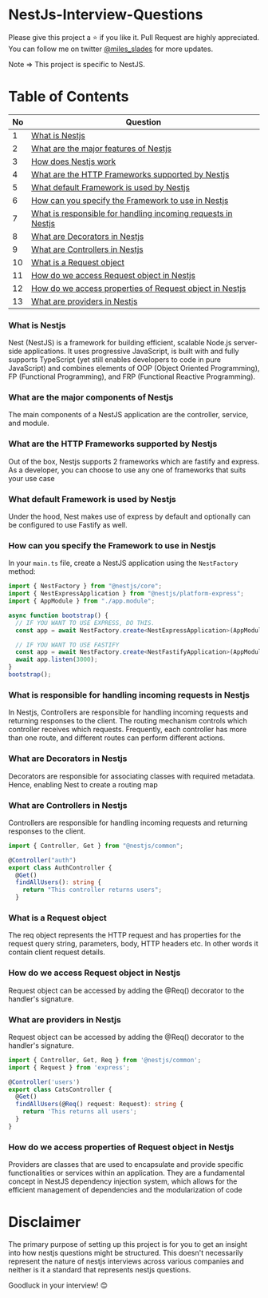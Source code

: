 # NestJs-Interview-Questions

Please give this project a :star: if you like it. Pull Request are highly appreciated. You can follow me on twitter [@miles_slades](https://twitter.com/miles_slades) for more updates.

Note => This project is specific to NestJS.

# Table of Contents

| No  | Question                                                                                                                   |
| --- | -------------------------------------------------------------------------------------------------------------------------- |
| 1   | [What is Nestjs](#what-is-nestjs)                                                                                          |
| 2   | [What are the major features of Nestjs](#what-are-the-major-features-of-nestjs)                                            |
| 3   | [How does Nestjs work](#How-does-nestjs-work)                                                                              |
| 4   | [What are the HTTP Frameworks supported by Nestjs](#What-are-the-HTTP-Frameworks-supported-by-Nestjs)                      |
| 5   | [What default Framework is used by Nestjs](#What-default-framwork-is-used-by-Nestjs)                                       |
| 6   | [How can you specify the Framework to use in Nestjs](#How-can-you-specify-the-Framework-to-use-in-Nestjs)                  |
| 7   | [What is responsible for handling incoming requests in Nestjs](#What-is-responsible-for-handling-incoming-requests-in-Nestjs) |
| 8   | [What are Decorators in Nestjs](#What-are-decorators-in-Nestjs)                                                            |
| 9   | [What are Controllers in Nestjs](#What-are-controllers-in-Nestjs)                                                           |
| 10   | [What is a Request object](#What-is-a-request-object)                                                               |
| 11   | [How do we access Request object in Nestjs](#How-do-we-access-request-object-in-nestjs)                                                          |
| 12   | [How do we access properties of Request object in Nestjs](#How-do-we-access-properties-of-request-object-in-nestjs)                                                          |
| 13   | [What are providers in Nestjs](#What-are-providers-in-nestjs)                                                              |

### What is Nestjs

Nest (NestJS) is a framework for building efficient, scalable Node.js server-side applications. It uses progressive JavaScript, is built with and fully supports TypeScript (yet still enables developers to code in pure JavaScript) and combines elements of OOP (Object Oriented Programming), FP (Functional Programming), and FRP (Functional Reactive Programming).

### What are the major components of Nestjs

The main components of a NestJS application are the controller, service, and module.

### What are the HTTP Frameworks supported by Nestjs

Out of the box, Nestjs supports 2 frameworks which are fastify and express. As a developer, you can choose to use any one of frameworks that suits your use case

### What default Framework is used by Nestjs

Under the hood, Nest makes use of express by default and optionally can be configured to use Fastify as well.

### How can you specify the Framework to use in Nestjs

In your `main.ts` file, create a NestJS application using the `NestFactory` method:

```typescript
import { NestFactory } from "@nestjs/core";
import { NestExpressApplication } from "@nestjs/platform-express";
import { AppModule } from "./app.module";

async function bootstrap() {
  // IF YOU WANT TO USE EXPRESS, DO THIS.
  const app = await NestFactory.create<NestExpressApplication>(AppModule);

  // IF YOU WANT TO USE FASTIFY
  const app = await NestFactory.create<NestFastifyApplication>(AppModule);
  await app.listen(3000);
}
bootstrap();
```

### What is responsible for handling incoming requests in Nestjs

In Nestjs, Controllers are responsible for handling incoming requests and returning responses to the client. The routing mechanism controls which controller receives which requests. Frequently, each controller has more than one route, and different routes can perform different actions.

### What are Decorators in Nestjs

Decorators are responsible for associating classes with required metadata. Hence, enabling Nest to create a routing map

### What are Controllers in Nestjs

Controllers are responsible for handling incoming requests and returning responses to the client.

```typescript
import { Controller, Get } from "@nestjs/common";

@Controller("auth")
export class AuthController {
  @Get()
  findAllUsers(): string {
    return "This controller returns users";
  }
```

### What is a Request object

The req object represents the HTTP request and has properties for the request query string, parameters, body, HTTP headers etc. In other words it contain client request details.

### How do we access Request object in Nestjs

Request object can be accessed by adding the @Req() decorator to the handler's signature.

### What are providers in Nestjs

Request object can be accessed by adding the @Req() decorator to the handler's signature.

```typescript
import { Controller, Get, Req } from '@nestjs/common';
import { Request } from 'express';

@Controller('users')
export class CatsController {
  @Get()
  findAllUsers(@Req() request: Request): string {
    return 'This returns all users';
  }
}
```

### How do we access properties of Request object in Nestjs

Providers are classes that are used to encapsulate and provide specific functionalities or services within an application. They are a fundamental concept in NestJS dependency injection system, which allows for the efficient management of dependencies and the modularization of code

# Disclaimer

The primary purpose of setting up this project is for you to get an insight into how nestjs questions might be structured. This doesn't necessarily represent the nature of nestjs interviews across various companies and neither is it a standard that represents nestjs questions.

Goodluck in your interview! :blush:

